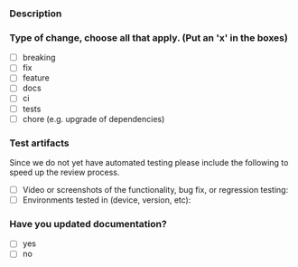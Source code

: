### Description
<!-- Describe the changes you are proposing. Keep PRs small and addressing one issue/feature at a time. -->

### Type of change, choose all that apply. (Put an 'x' in the boxes)
* [ ] breaking
* [ ] fix
* [ ] feature
* [ ] docs
* [ ] ci
* [ ] tests
* [ ] chore (e.g. upgrade of dependencies)

### Test artifacts
Since we do not yet have automated testing please include the following to speed up the review process.
* [ ] Video or screenshots of the functionality, bug fix, or regression testing: 
* [ ] Environments tested in (device, version, etc): 

### Have you updated documentation?
* [ ] yes
* [ ] no
